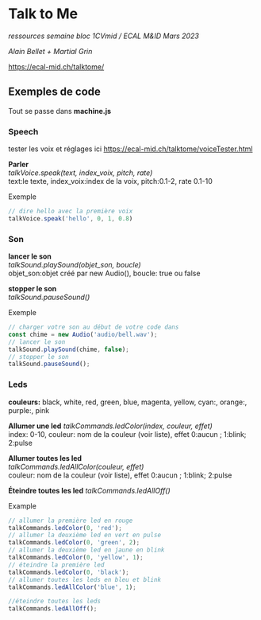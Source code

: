# Talk to Me

_ressources semaine bloc 1CVmid / ECAL M&ID Mars 2023_

_Alain Bellet + Martial Grin_

https://ecal-mid.ch/talktome/

## Exemples de code

Tout se passe dans **machine.js**

### Speech
tester les voix et réglages ici
https://ecal-mid.ch/talktome/voiceTester.html

**Parler**  
*talkVoice.speak(text, index_voix, pitch, rate)*  
text:le texte, index_voix:index de la voix, pitch:0.1-2, rate 0.1-10  

Exemple
```JavaScript
// dire hello avec la première voix
talkVoice.speak('hello', 0, 1, 0.8)
```

### Son
**lancer le son**  
*talkSound.playSound(objet_son, boucle)*  
objet_son:objet créé par new Audio(), boucle: true ou false   

**stopper le son**  
*talkSound.pauseSound()*

Exemple
```JavaScript
// charger votre son au début de votre code dans 
const chime = new Audio('audio/bell.wav');
// lancer le son
talkSound.playSound(chime, false);
// stopper le son
talkSound.pauseSound();
```

### Leds
**couleurs:**  black, white, red, green, blue, magenta, yellow, cyan:, orange:, purple:, pink  

**Allumer une led**
*talkCommands.ledColor(index, couleur, effet)*  
index: 0-10, couleur: nom de la couleur (voir liste), effet 0:aucun ; 1:blink; 2:pulse

**Allumer toutes les led**  
*talkCommands.ledAllColor(couleur, effet)*  
couleur: nom de la couleur (voir liste), effet 0:aucun ; 1:blink; 2:pulse  

**Éteindre toutes les led**
*talkCommands.ledAllOff()*  


Example
```JavaScript
// allumer la première led en rouge
talkCommands.ledColor(0, 'red');
// allumer la deuxième led en vert en pulse
talkCommands.ledColor(0, 'green', 2);
// allumer la deuxième led en jaune en blink
talkCommands.ledColor(0, 'yellow', 1);
// éteindre la première led
talkCommands.ledColor(0, 'black');
// allumer toutes les leds en bleu et blink
talkCommands.ledAllColor('blue', 1);

//éteindre toutes les leds
talkCommands.ledAllOff();
```
